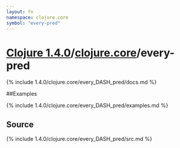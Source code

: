 ```yaml
---
layout: fn
namespace: clojure.core
symbol: "every-pred"
---
```


# [Clojure 1.4.0](../../)/[clojure.core](../)/every-pred

{% include 1.4.0/clojure.core/every_DASH_pred/docs.md %}

##Examples

{% include 1.4.0/clojure.core/every_DASH_pred/examples.md %}
## Source
{% include 1.4.0/clojure.core/every_DASH_pred/src.md %}

